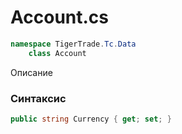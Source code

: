 
# Account.cs
```csharp
namespace TigerTrade.Tc.Data  
    class Account
```

Описание

### Синтаксис
```csharp
public string Currency { get; set; }
```
